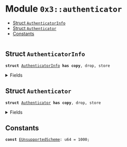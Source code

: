 
<a name="0x3_authenticator"></a>

# Module `0x3::authenticator`



-  [Struct `AuthenticatorInfo`](#0x3_authenticator_AuthenticatorInfo)
-  [Struct `Authenticator`](#0x3_authenticator_Authenticator)
-  [Constants](#@Constants_0)


<pre><code></code></pre>



<a name="0x3_authenticator_AuthenticatorInfo"></a>

## Struct `AuthenticatorInfo`



<pre><code><b>struct</b> <a href="authenticator.md#0x3_authenticator_AuthenticatorInfo">AuthenticatorInfo</a> <b>has</b> <b>copy</b>, drop, store
</code></pre>



<details>
<summary>Fields</summary>


<dl>
<dt>
<code>sequence_number: u64</code>
</dt>
<dd>

</dd>
<dt>
<code><a href="authenticator.md#0x3_authenticator">authenticator</a>: <a href="authenticator.md#0x3_authenticator_Authenticator">authenticator::Authenticator</a></code>
</dt>
<dd>

</dd>
</dl>


</details>

<a name="0x3_authenticator_Authenticator"></a>

## Struct `Authenticator`



<pre><code><b>struct</b> <a href="authenticator.md#0x3_authenticator_Authenticator">Authenticator</a> <b>has</b> <b>copy</b>, drop, store
</code></pre>



<details>
<summary>Fields</summary>


<dl>
<dt>
<code>scheme: u64</code>
</dt>
<dd>

</dd>
<dt>
<code>payload: <a href="">vector</a>&lt;u8&gt;</code>
</dt>
<dd>

</dd>
</dl>


</details>

<a name="@Constants_0"></a>

## Constants


<a name="0x3_authenticator_EUnsupportedScheme"></a>



<pre><code><b>const</b> <a href="authenticator.md#0x3_authenticator_EUnsupportedScheme">EUnsupportedScheme</a>: u64 = 1000;
</code></pre>
